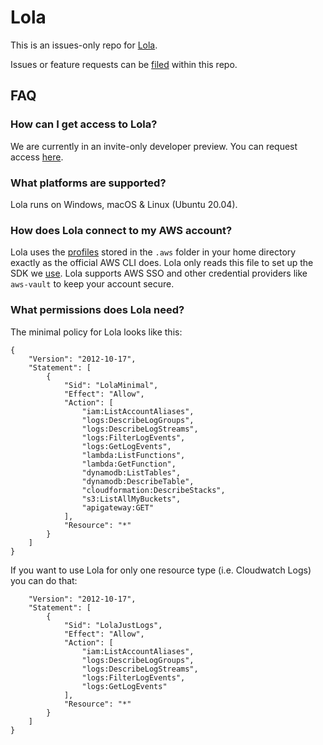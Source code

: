 # Lola

This is an issues-only repo for [Lola](https://www.lola.dev).

Issues or feature requests can be [filed](https://github.com/loladotdev/dev/issues/new/choose) within this repo.

## FAQ

### How can I get access to Lola?
We are currently in an invite-only developer preview. You can request access [here](https://www.lola.dev/preview/).

### What platforms are supported?
Lola runs on Windows, macOS & Linux (Ubuntu 20.04).

### How does Lola connect to my AWS account?

Lola uses the [profiles](https://docs.aws.amazon.com/cli/latest/userguide/cli-configure-files.html) stored in the `.aws` folder in your home directory exactly as the official AWS CLI does. Lola only reads this file to set up the SDK we [use](https://github.com/aws/aws-sdk-cpp#aws-sdk-for-c). Lola supports AWS SSO and other credential providers like `aws-vault` to keep your account secure.

### What permissions does Lola need?

The minimal policy for Lola looks like this:

```
{
    "Version": "2012-10-17",
    "Statement": [
        {
            "Sid": "LolaMinimal",
            "Effect": "Allow",
            "Action": [
                "iam:ListAccountAliases",
                "logs:DescribeLogGroups",
                "logs:DescribeLogStreams",
                "logs:FilterLogEvents",
                "logs:GetLogEvents",
                "lambda:ListFunctions",
                "lambda:GetFunction",
                "dynamodb:ListTables",
                "dynamodb:DescribeTable",
                "cloudformation:DescribeStacks",
                "s3:ListAllMyBuckets",
                "apigateway:GET"
            ],
            "Resource": "*"
        }
    ]
}

```

If you want to use Lola for only one resource type (i.e. Cloudwatch Logs) you can do that:

```{
    "Version": "2012-10-17",
    "Statement": [
        {
            "Sid": "LolaJustLogs",
            "Effect": "Allow",
            "Action": [
                "iam:ListAccountAliases",
                "logs:DescribeLogGroups",
                "logs:DescribeLogStreams",
                "logs:FilterLogEvents",
                "logs:GetLogEvents"
            ],
            "Resource": "*"
        }
    ]
}
```
